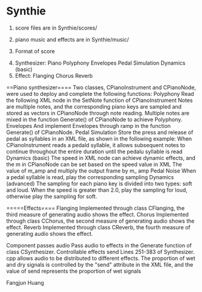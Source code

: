 # Synthie
1.  score files are in Synthie/scores/

2.  piano music and effects are in Synthie/music/

3.  Format of score

<?xml version="1.0" encoding="utf-8"?>
<score bpm="60" beatspermeasure="4">
	<instrument instrument="PianoInstrument">
		<note measure="1"   beat="1" 	   duration="2"   speed="1.0"    notes="C3 G3 C4 E5"/>	
    <note measure="5"   beat="1" 	   duration="1"   speed="2.0"    notes="C3 E5 pedald"/>
		<note measure="5"   beat="1.5"     duration="1"   speed="2.1"    notes="G3"/>
		<note measure="5"   beat="2"       duration="1"   speed="2.2"    notes="C4"/>
		<note measure="5"   beat="2.5"     duration="1"   speed="2.3"    notes="E5"/>	
	<instrument instrument="FlangingEffect">									   
		<note measure="3"   beat="1"   send="1.0"	delay="0.02"   freq="0.02"/>			     
	</instrument>
</score>


4.  Synthesizer: Piano
                  Polyphony
                  Envelopes
                  Pedal Simulation
                  Dynamics (basic)
5.  Effect: Flanging 
            Chorus
            Reverb


==Piano synthesizer====
                Two classes, CPianoInstrument and CPianoNode, were used to deploy and complete the following functions:
Polyphony
                Read the following XML node in the SetNote function of CPianoInstrument
                <note measure="1" beat="1" duration="2" speed="1.0" notes="C3 G3 C4 E5"/>
                Notes are multiple notes, and the corresponding piano keys are sampled and stored as vectors in CPianoNode through note reading. Multiple notes are mixed in the function Generate() of CPianoNode to achieve Polyphony.
Envelopes
                And implement Envelopes through ramp in the function Generate() of CPianoNode.
Pedal Simulation
                Store the press and release of pedal as syllables in an XML file, as shown in the following example:
                <note measure="5" beat="1" duration="1" speed="2.0" notes="C3 E5 pedal"/>
                <note measure="5" beat="4.5" duration="1" speed="2.1" notes="B3 pedal"/>
                When CPianoInstrument reads a pedald syllable, it allows subsequent notes to continue throughout the entire duration until the pedalu syllable is read
Dynamics (basic)
                The speed in XML node can achieve dynamic effects, and the m in CPianoNode can be set based on the speed value in XML The value of m_amp and multiply the output frame by m_ amp
Pedal Noise
                When a pedal syllable is read, play the corresponding sampling
Dynamics (advanced)
                The sampling for each piano key is divided into two types: soft and loud. When the speed is greater than 2.0, play the sampling for loud, otherwise play the sampling for soft.
		
=====Effects====
Flanging
                Implemented through class CFlanging, the third measure of generating audio shows the effect.
Chorus
                Implemented through class CChorus, the second measure of generating audio shows the effect.
Reverb
                Implemented through class CReverb, the fourth measure of generating audio shows the effect.

Component passes audio
                Pass audio to effects in the Generate function of class CSynthesizer.
Controllable effects send
                Lines 251-383 of Synthesizer. cpp allows audio to be distributed to different effects. The proportion of wet and dry signals is controlled by the "send" attribute in the XML file, and the value of send represents the proportion of wet signals





Fangjun Huang
